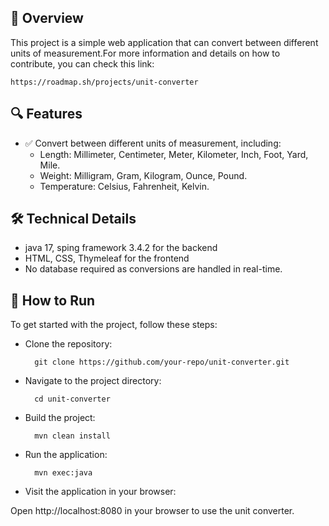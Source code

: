 ## 🎯 Overview
This project is a simple web application that can convert between different units of measurement.For more information and details on how to contribute, you can check this link:

    https://roadmap.sh/projects/unit-converter

## 🔍 Features

- ✅ Convert between different units of measurement, including:
    * Length: Millimeter, Centimeter, Meter, Kilometer, Inch, Foot, Yard, Mile.
    * Weight: Milligram, Gram, Kilogram, Ounce, Pound.
    * Temperature: Celsius, Fahrenheit, Kelvin.

## 🛠️ Technical Details

- java 17, sping framework 3.4.2 for the backend
- HTML, CSS, Thymeleaf for the frontend
- No database required as conversions are handled in real-time.

## 🏃 How to Run
To get started with the project, follow these steps:

- Clone the repository:

        git clone https://github.com/your-repo/unit-converter.git

- Navigate to the project directory:

        cd unit-converter

- Build the project:

        mvn clean install

- Run the application:

        mvn exec:java

- Visit the application in your browser:

Open http://localhost:8080 in your browser to use the unit converter.

